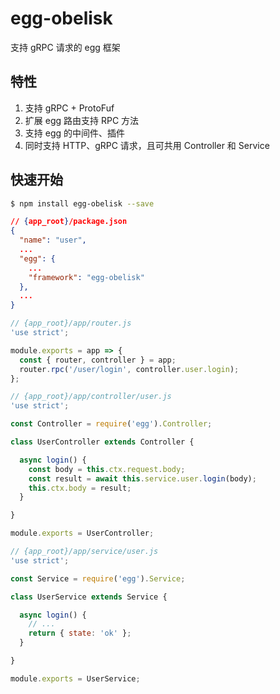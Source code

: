 # egg-obelisk

支持 gRPC 请求的 egg 框架

## 特性

1. 支持 gRPC + ProtoFuf
2. 扩展 egg 路由支持 RPC 方法
3. 支持 egg 的中间件、插件
4. 同时支持 HTTP、gRPC 请求，且可共用 Controller 和 Service

## 快速开始

```bash
$ npm install egg-obelisk --save
```

```json
// {app_root}/package.json
{
  "name": "user",
  ...
  "egg": {
    ...
    "framework": "egg-obelisk"
  },
  ...
}
```

```js
// {app_root}/app/router.js
'use strict';

module.exports = app => {
  const { router, controller } = app;
  router.rpc('/user/login', controller.user.login);
};
```

```js
// {app_root}/app/controller/user.js
'use strict';

const Controller = require('egg').Controller;

class UserController extends Controller {

  async login() {
    const body = this.ctx.request.body;
    const result = await this.service.user.login(body);
    this.ctx.body = result;
  }

}

module.exports = UserController;
```

```js
// {app_root}/app/service/user.js
'use strict';

const Service = require('egg').Service;

class UserService extends Service {

  async login() {
    // ...
    return { state: 'ok' };
  }

}

module.exports = UserService;
```
